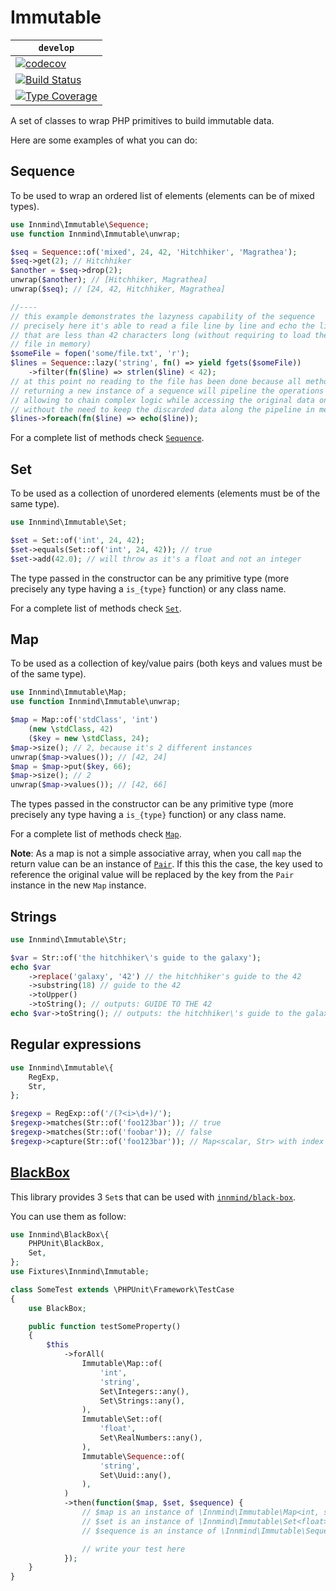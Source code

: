 # Immutable

|  `develop` |
|------------|
| [![codecov](https://codecov.io/gh/Innmind/Immutable/branch/develop/graph/badge.svg)](https://codecov.io/gh/Innmind/Immutable) |
| [![Build Status](https://github.com/Innmind/Immutable/workflows/CI/badge.svg)](https://github.com/Innmind/Immutable/actions?query=workflow%3ACI) |
| [![Type Coverage](https://shepherd.dev/github/Innmind/Immutable/coverage.svg)](https://shepherd.dev/github/Innmind/Immutable) |

A set of classes to wrap PHP primitives to build immutable data.

Here are some examples of what you can do:

## Sequence

To be used to wrap an ordered list of elements (elements can be of mixed types).

```php
use Innmind\Immutable\Sequence;
use function Innmind\Immutable\unwrap;

$seq = Sequence::of('mixed', 24, 42, 'Hitchhiker', 'Magrathea');
$seq->get(2); // Hitchhiker
$another = $seq->drop(2);
unwrap($another); // [Hitchhiker, Magrathea]
unwrap($seq); // [24, 42, Hitchhiker, Magrathea]

//----
// this example demonstrates the lazyness capability of the sequence
// precisely here it's able to read a file line by line and echo the lines
// that are less than 42 characters long (without requiring to load the whole
// file in memory)
$someFile = fopen('some/file.txt', 'r');
$lines = Sequence::lazy('string', fn() => yield fgets($someFile))
    ->filter(fn($line) => strlen($line) < 42);
// at this point no reading to the file has been done because all methods
// returning a new instance of a sequence will pipeline the operations to do,
// allowing to chain complex logic while accessing the original data once and
// without the need to keep the discarded data along the pipeline in memory
$lines->foreach(fn($line) => echo($line));
```

For a complete list of methods check [`Sequence`](src/Sequence.php).

## Set

To be used as a collection of unordered elements (elements must be of the same type).

```php
use Innmind\Immutable\Set;

$set = Set::of('int', 24, 42);
$set->equals(Set::of('int', 24, 42)); // true
$set->add(42.0); // will throw as it's a float and not an integer
```

The type passed in the constructor can be any primitive type (more precisely any type having a `is_{type}` function) or any class name.

For a complete list of methods check [`Set`](src/Set.php).

## Map

To be used as a collection of key/value pairs (both keys and values must be of the same type).

```php
use Innmind\Immutable\Map;
use function Innmind\Immutable\unwrap;

$map = Map::of('stdClass', 'int')
    (new \stdClass, 42)
    ($key = new \stdClass, 24);
$map->size(); // 2, because it's 2 different instances
unwrap($map->values()); // [42, 24]
$map = $map->put($key, 66);
$map->size(); // 2
unwrap($map->values()); // [42, 66]
```

The types passed in the constructor can be any primitive type (more precisely any type having a `is_{type}` function) or any class name.

For a complete list of methods check [`Map`](src/Map.php).

**Note**: As a map is not a simple associative array, when you call `map` the return value can be an instance of [`Pair`](src/Pair.php). If this this the case, the key used to reference the original value will be replaced by the key from the `Pair` instance in the new `Map` instance.

## Strings

```php
use Innmind\Immutable\Str;

$var = Str::of('the hitchhiker\'s guide to the galaxy');
echo $var
    ->replace('galaxy', '42') // the hitchhiker's guide to the 42
    ->substring(18) // guide to the 42
    ->toUpper()
    ->toString(); // outputs: GUIDE TO THE 42
echo $var->toString(); // outputs: the hitchhiker\'s guide to the galaxy
```

## Regular expressions

```php
use Innmind\Immutable\{
    RegExp,
    Str,
};

$regexp = RegExp::of('/(?<i>\d+)/');
$regexp->matches(Str::of('foo123bar')); // true
$regexp->matches(Str::of('foobar')); // false
$regexp->capture(Str::of('foo123bar')); // Map<scalar, Str> with index `i` set to Str::of('123')
```

## [BlackBox](https://github.com/innmind/blackbox/)

This library provides 3 `Set`s that can be used with [`innmind/black-box`](https://packagist.org/packages/innmind/black-box).

You can use them as follow:

```php
use Innmind\BlackBox\{
    PHPUnit\BlackBox,
    Set,
};
use Fixtures\Innmind\Immutable;

class SomeTest extends \PHPUnit\Framework\TestCase
{
    use BlackBox;

    public function testSomeProperty()
    {
        $this
            ->forAll(
                Immutable\Map::of(
                    'int',
                    'string',
                    Set\Integers::any(),
                    Set\Strings::any(),
                ),
                Immutable\Set::of(
                    'float',
                    Set\RealNumbers::any(),
                ),
                Immutable\Sequence::of(
                    'string',
                    Set\Uuid::any(),
                ),
            )
            ->then(function($map, $set, $sequence) {
                // $map is an instance of \Innmind\Immutable\Map<int, string>
                // $set is an instance of \Innmind\Immutable\Set<float>
                // $sequence is an instance of \Innmind\Immutable\Sequence<string>

                // write your test here
            });
    }
}
```
